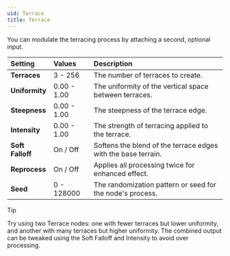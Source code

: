 ```yaml
---
uid: Terrace
title: Terrace
---
```


You can modulate the terracing process by attaching a second, optional input.


| Setting          | Values      | Description                                                   |
| :--------------- | :---------- | :------------------------------------------------------------ |
| **Terraces**     | 3 - 256     | The number of terraces to create.                             |
| **Uniformity**   | 0.00 - 1.00 | The uniformity of the vertical space between terraces.        |
| **Steepness**    | 0.00 - 1.00 | The steepness of the terrace edge.                            |
| **Intensity**    | 0.00 - 1.00 | The strength of terracing applied to the terrace.             |
| **Soft Falloff** | On / Off    | Softens the blend of the terrace edges with the base terrain. |
| **Reprocess**    | On / Off    | Applies all processing twice for enhanced effect.             |
| **Seed**         | 0 - 128000  | The randomization pattern or seed for the node's process.     |

> [!TIP] 
> Try using two Terrace nodes: one with fewer terraces but lower uniformity, and another with many terraces but higher uniformity. The combined output can be tweaked using the Soft Falloff and Intensity to avoid over processing.